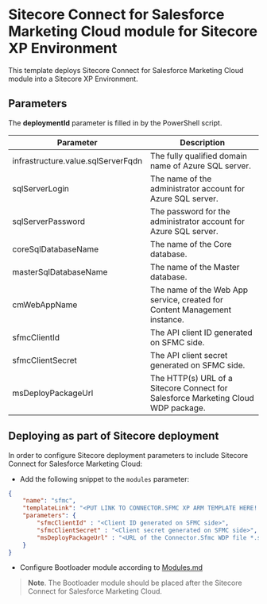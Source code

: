 # Sitecore Connect for Salesforce Marketing Cloud module for Sitecore XP Environment

This template deploys Sitecore Connect for Salesforce Marketing Cloud module into a Sitecore XP Environment.

## Parameters

The **deploymentId** parameter is filled in by the PowerShell script.

| Parameter                                    | Description
-----------------------------------------------|------------------------------------------------
| infrastructure.value.sqlServerFqdn           | The fully qualified domain name of Azure SQL server.
| sqlServerLogin                               | The name of the administrator account for Azure SQL server.
| sqlServerPassword                            | The password for the administrator account for Azure SQL server.
| coreSqlDatabaseName                          | The name of the Core database.
| masterSqlDatabaseName                        | The name of the Master database.
| cmWebAppName                                 | The name of the Web App service, created for Content Management instance.
| sfmcClientId                                 | The API client ID generated on SFMC side.
| sfmcClientSecret                             | The API client secret generated on SFMC side.
| msDeployPackageUrl                       | The HTTP(s) URL of a Sitecore Connect for Salesforce Marketing Cloud WDP package.

## Deploying as part of Sitecore deployment

In order to configure Sitecore deployment parameters to include Sitecore Connect for Salesforce Marketing Cloud:

  * Add the following snippet to the `modules` parameter:

```JSON
{
    "name": "sfmc",
    "templateLink": "<PUT LINK TO CONNECTOR.SFMC XP ARM TEMPLATE HERE!!!>",
    "parameters": {
        "sfmcClientId" : "<Client ID generated on SFMC side>",
        "sfmcClientSecret" : "<Client secret generated on SFMC side>",
        "msDeployPackageUrl" : "<URL of the Connector.Sfmc WDP file *.scwdp.zip>"
    }
}
```

  * Configure Bootloader module according to [Modules.md](../../MODULES.md)
  > **Note**. The Bootloader module should be placed after the Sitecore Connect for Salesforce Marketing Cloud.